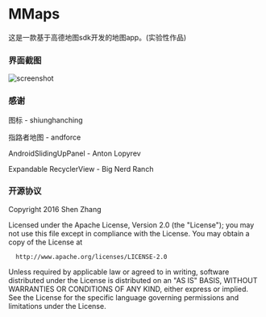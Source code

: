 # MMaps
这是一款基于高德地图sdk开发的地图app。(实验性作品)

### 界面截图
![screenshot](https://github.com/shenm233/Mmaps/blob/master/screenshots/0.png)

### 感谢
图标 - shiunghanching

指路者地图 - andforce

AndroidSlidingUpPanel - Anton Lopyrev

Expandable RecyclerView - Big Nerd Ranch

### 开源协议
 Copyright 2016 Shen Zhang

  Licensed under the Apache License, Version 2.0 (the "License");
  you may not use this file except in compliance with the License.
  You may obtain a copy of the License at
 
      http://www.apache.org/licenses/LICENSE-2.0
 
  Unless required by applicable law or agreed to in writing, software
  distributed under the License is distributed on an "AS IS" BASIS,
  WITHOUT WARRANTIES OR CONDITIONS OF ANY KIND, either express or implied.
  See the License for the specific language governing permissions and
  limitations under the License.
